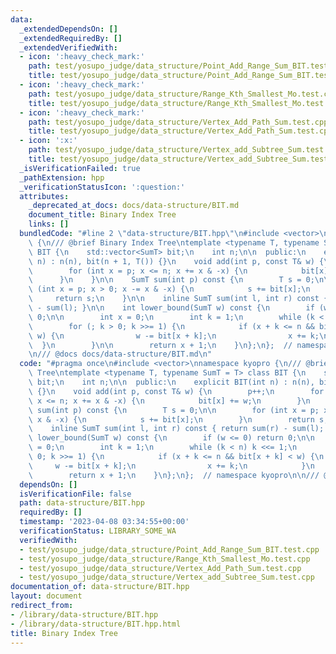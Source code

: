 ```yaml
---
data:
  _extendedDependsOn: []
  _extendedRequiredBy: []
  _extendedVerifiedWith:
  - icon: ':heavy_check_mark:'
    path: test/yosupo_judge/data_structure/Point_Add_Range_Sum_BIT.test.cpp
    title: test/yosupo_judge/data_structure/Point_Add_Range_Sum_BIT.test.cpp
  - icon: ':heavy_check_mark:'
    path: test/yosupo_judge/data_structure/Range_Kth_Smallest_Mo.test.cpp
    title: test/yosupo_judge/data_structure/Range_Kth_Smallest_Mo.test.cpp
  - icon: ':heavy_check_mark:'
    path: test/yosupo_judge/data_structure/Vertex_Add_Path_Sum.test.cpp
    title: test/yosupo_judge/data_structure/Vertex_Add_Path_Sum.test.cpp
  - icon: ':x:'
    path: test/yosupo_judge/data_structure/Vertex_add_Subtree_Sum.test.cpp
    title: test/yosupo_judge/data_structure/Vertex_add_Subtree_Sum.test.cpp
  _isVerificationFailed: true
  _pathExtension: hpp
  _verificationStatusIcon: ':question:'
  attributes:
    _deprecated_at_docs: docs/data-structure/BIT.md
    document_title: Binary Index Tree
    links: []
  bundledCode: "#line 2 \"data-structure/BIT.hpp\"\n#include <vector>\nnamespace kyopro\
    \ {\n/// @brief Binary Index Tree\ntemplate <typename T, typename SumT = T> class\
    \ BIT {\n    std::vector<SumT> bit;\n    int n;\n\n  public:\n    explicit BIT(int\
    \ n) : n(n), bit(n + 1, T()) {}\n    void add(int p, const T& w) {\n        p++;\n\
    \        for (int x = p; x <= n; x += x & -x) {\n            bit[x] += w;\n  \
    \      }\n    }\n\n    SumT sum(int p) const {\n        T s = 0;\n\n        for\
    \ (int x = p; x > 0; x -= x & -x) {\n            s += bit[x];\n        }\n   \
    \     return s;\n    }\n\n    inline SumT sum(int l, int r) const { return sum(r)\
    \ - sum(l); }\n\n    int lower_bound(SumT w) const {\n        if (w <= 0) return\
    \ 0;\n\n        int x = 0;\n        int k = 1;\n        while (k < n) k <<= 1;\n\
    \        for (; k > 0; k >>= 1) {\n            if (x + k <= n && bit[x + k] <\
    \ w) {\n                w -= bit[x + k];\n                x += k;\n          \
    \  }\n        }\n\n        return x + 1;\n    }\n};\n};  // namespace kyopro\n\
    \n/// @docs docs/data-structure/BIT.md\n"
  code: "#pragma once\n#include <vector>\nnamespace kyopro {\n/// @brief Binary Index\
    \ Tree\ntemplate <typename T, typename SumT = T> class BIT {\n    std::vector<SumT>\
    \ bit;\n    int n;\n\n  public:\n    explicit BIT(int n) : n(n), bit(n + 1, T())\
    \ {}\n    void add(int p, const T& w) {\n        p++;\n        for (int x = p;\
    \ x <= n; x += x & -x) {\n            bit[x] += w;\n        }\n    }\n\n    SumT\
    \ sum(int p) const {\n        T s = 0;\n\n        for (int x = p; x > 0; x -=\
    \ x & -x) {\n            s += bit[x];\n        }\n        return s;\n    }\n\n\
    \    inline SumT sum(int l, int r) const { return sum(r) - sum(l); }\n\n    int\
    \ lower_bound(SumT w) const {\n        if (w <= 0) return 0;\n\n        int x\
    \ = 0;\n        int k = 1;\n        while (k < n) k <<= 1;\n        for (; k >\
    \ 0; k >>= 1) {\n            if (x + k <= n && bit[x + k] < w) {\n           \
    \     w -= bit[x + k];\n                x += k;\n            }\n        }\n\n\
    \        return x + 1;\n    }\n};\n};  // namespace kyopro\n\n/// @docs docs/data-structure/BIT.md"
  dependsOn: []
  isVerificationFile: false
  path: data-structure/BIT.hpp
  requiredBy: []
  timestamp: '2023-04-08 03:34:55+00:00'
  verificationStatus: LIBRARY_SOME_WA
  verifiedWith:
  - test/yosupo_judge/data_structure/Point_Add_Range_Sum_BIT.test.cpp
  - test/yosupo_judge/data_structure/Range_Kth_Smallest_Mo.test.cpp
  - test/yosupo_judge/data_structure/Vertex_Add_Path_Sum.test.cpp
  - test/yosupo_judge/data_structure/Vertex_add_Subtree_Sum.test.cpp
documentation_of: data-structure/BIT.hpp
layout: document
redirect_from:
- /library/data-structure/BIT.hpp
- /library/data-structure/BIT.hpp.html
title: Binary Index Tree
---
```

